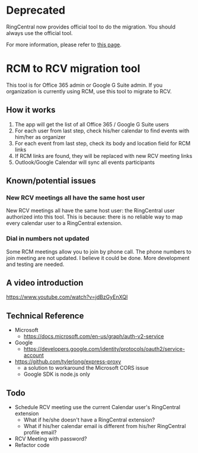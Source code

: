 # Deprecated

RingCentral now provides official tool to do the migration. You should always use the official tool. 

For more information, please refer to [this page](https://support.ringcentral.com/transition-to-rcv/admin.html).


# RCM to RCV migration tool

This tool is for Office 365 admin or Google G Suite admin. 
If you organization is currently using RCM, use this tool to migrate to RCV.


## How it works

1. The app will get the list of all Office 365 / Google G Suite users
1. For each user from last step, check his/her calendar to find events with him/her as organizer
1. For each event from last step, check its body and location field for RCM links
1. If RCM links are found, they will be replaced with new RCV meeting links
1. Outlook/Google Calendar will sync all events participants


## Known/potential issues

### New RCV meetings all have the same host user

New RCV meetings all have the same host user: the RingCentral user authorized into this tool. 
This is because: there is no reliable way to map every calendar user to a RingCentral extension.


### Dial in numbers not updated

Some RCM meetings allow you to join by phone call. The phone numbers to join meeting are not updated.
I believe it could be done. More development and testing are needed.


## A video introduction

https://www.youtube.com/watch?v=jdBzGyEnXQI


## Technical Reference

- Microsoft
    - https://docs.microsoft.com/en-us/graph/auth-v2-service
- Google
    - https://developers.google.com/identity/protocols/oauth2/service-account
- https://github.com/tylerlong/express-proxy
    - a solution to workaround the Microsoft CORS issue
    - Google SDK is node.js only


## Todo

- Schedule RCV meeting use the current Calendar user's RingCentral extension
    -  What if he/she doesn't have a RingCentral extension?
    -  What if his/her calendar email is different from his/her RingCentral profile email?
- RCV Meeting with password?
- Refactor code
